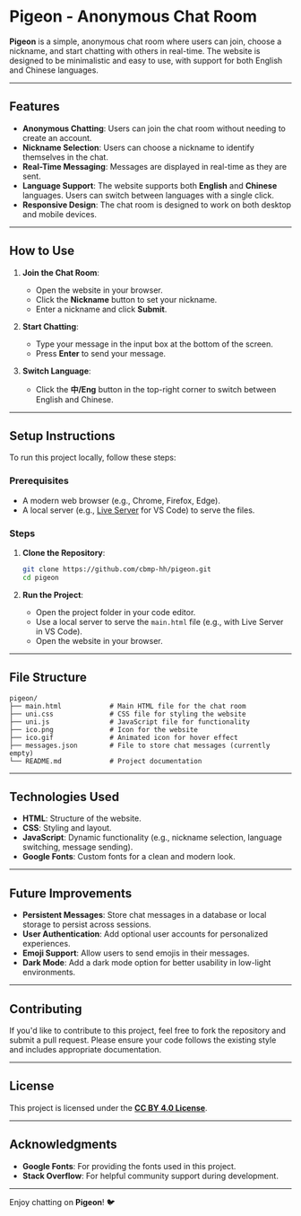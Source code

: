 # Pigeon - Anonymous Chat Room

**Pigeon** is a simple, anonymous chat room where users can join, choose a nickname, and start chatting with others in real-time. The website is designed to be minimalistic and easy to use, with support for both English and Chinese languages.

---

## Features

- **Anonymous Chatting**: Users can join the chat room without needing to create an account.
- **Nickname Selection**: Users can choose a nickname to identify themselves in the chat.
- **Real-Time Messaging**: Messages are displayed in real-time as they are sent.
- **Language Support**: The website supports both **English** and **Chinese** languages. Users can switch between languages with a single click.
- **Responsive Design**: The chat room is designed to work on both desktop and mobile devices.

---

## How to Use

1. **Join the Chat Room**:
   - Open the website in your browser.
   - Click the **Nickname** button to set your nickname.
   - Enter a nickname and click **Submit**.

2. **Start Chatting**:
   - Type your message in the input box at the bottom of the screen.
   - Press **Enter** to send your message.

3. **Switch Language**:
   - Click the **中/Eng** button in the top-right corner to switch between English and Chinese.

---

## Setup Instructions

To run this project locally, follow these steps:

### Prerequisites
- A modern web browser (e.g., Chrome, Firefox, Edge).
- A local server (e.g., [Live Server](https://marketplace.visualstudio.com/items?itemName=ritwickdey.LiveServer) for VS Code) to serve the files.

### Steps
1. **Clone the Repository**:
   ```bash
   git clone https://github.com/cbmp-hh/pigeon.git
   cd pigeon
   ```

2. **Run the Project**:
   - Open the project folder in your code editor.
   - Use a local server to serve the `main.html` file (e.g., with Live Server in VS Code).
   - Open the website in your browser.

---

## File Structure

```
pigeon/
├── main.html            # Main HTML file for the chat room
├── uni.css              # CSS file for styling the website
├── uni.js               # JavaScript file for functionality
├── ico.png              # Icon for the website
├── ico.gif              # Animated icon for hover effect
├── messages.json        # File to store chat messages (currently empty)
└── README.md            # Project documentation
```

---

## Technologies Used

- **HTML**: Structure of the website.
- **CSS**: Styling and layout.
- **JavaScript**: Dynamic functionality (e.g., nickname selection, language switching, message sending).
- **Google Fonts**: Custom fonts for a clean and modern look.

---

## Future Improvements

- **Persistent Messages**: Store chat messages in a database or local storage to persist across sessions.
- **User Authentication**: Add optional user accounts for personalized experiences.
- **Emoji Support**: Allow users to send emojis in their messages.
- **Dark Mode**: Add a dark mode option for better usability in low-light environments.

---

## Contributing

If you'd like to contribute to this project, feel free to fork the repository and submit a pull request. Please ensure your code follows the existing style and includes appropriate documentation.

---

## License

This project is licensed under the [**CC BY 4.0 License**](https://creativecommons.org/licenses/by/4.0/).

---

## Acknowledgments

- **Google Fonts**: For providing the fonts used in this project.
- **Stack Overflow**: For helpful community support during development.

---

Enjoy chatting on **Pigeon**! 🐦

